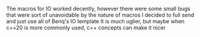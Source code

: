 The macros for IO worked decently, however there were some small bugs that were sort of unavoidable by the nature of macros
I decided to full send and just use all of Benq's IO template
It is much uglier, but maybe when c++20 is more commonly used, c++ concepts can make it nicer
